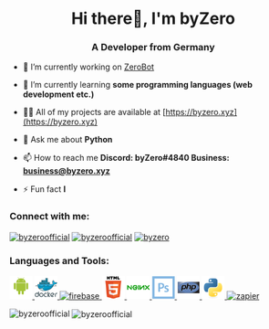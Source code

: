 <h1 align="center">Hi there👋, I'm byZero</h1>
<h3 align="center">A Developer from Germany</h3>

- 🔭 I’m currently working on [ZeroBot](https://zerobot.ml)

- 🌱 I’m currently learning **some programming languages (web development etc.)**

- 👨‍💻 All of my projects are available at [https://byzero.xyz](https://byzero.xyz)

- 💬 Ask me about **Python**

- 📫 How to reach me **Discord: byZero#4840 Business: business@byzero.xyz**

- ⚡ Fun fact **I**

<h3 align="left">Connect with me:</h3>
<p align="left">
<a href="https://twitter.com/byzeroofficial" target="blank"><img align="center" src="https://raw.githubusercontent.com/rahuldkjain/github-profile-readme-generator/master/src/images/icons/Social/twitter.svg" alt="byzeroofficial" height="30" width="40" /></a>
<a href="https://instagram.com/byzeroofficial" target="blank"><img align="center" src="https://raw.githubusercontent.com/rahuldkjain/github-profile-readme-generator/master/src/images/icons/Social/instagram.svg" alt="byzeroofficial" height="30" width="40" /></a>
<a href="https://www.youtube.com/c/byZeroYT" target="blank"><img align="center" src="https://raw.githubusercontent.com/rahuldkjain/github-profile-readme-generator/master/src/images/icons/Social/youtube.svg" alt="byzero" height="30" width="40" /></a>
</p>

<h3 align="left">Languages and Tools:</h3>
<p align="left"> <a href="https://developer.android.com" target="_blank"> <img src="https://raw.githubusercontent.com/devicons/devicon/master/icons/android/android-original-wordmark.svg" alt="android" width="40" height="40"/> </a> <a href="https://www.docker.com/" target="_blank"> <img src="https://raw.githubusercontent.com/devicons/devicon/master/icons/docker/docker-original-wordmark.svg" alt="docker" width="40" height="40"/> </a> <a href="https://firebase.google.com/" target="_blank"> <img src="https://www.vectorlogo.zone/logos/firebase/firebase-icon.svg" alt="firebase" width="40" height="40"/> </a> <a href="https://www.w3.org/html/" target="_blank"> <img src="https://raw.githubusercontent.com/devicons/devicon/master/icons/html5/html5-original-wordmark.svg" alt="html5" width="40" height="40"/> </a> <a href="https://www.nginx.com" target="_blank"> <img src="https://raw.githubusercontent.com/devicons/devicon/master/icons/nginx/nginx-original.svg" alt="nginx" width="40" height="40"/> </a> <a href="https://www.photoshop.com/en" target="_blank"> <img src="https://raw.githubusercontent.com/devicons/devicon/master/icons/photoshop/photoshop-line.svg" alt="photoshop" width="40" height="40"/> </a> <a href="https://www.php.net" target="_blank"> <img src="https://raw.githubusercontent.com/devicons/devicon/master/icons/php/php-original.svg" alt="php" width="40" height="40"/> </a> <a href="https://www.python.org" target="_blank"> <img src="https://raw.githubusercontent.com/devicons/devicon/master/icons/python/python-original.svg" alt="python" width="40" height="40"/> </a> <a href="https://zapier.com" target="_blank"> <img src="https://www.vectorlogo.zone/logos/zapier/zapier-icon.svg" alt="zapier" width="40" height="40"/> </a> </p>

<p><img align="left" src="https://github-readme-stats.vercel.app/api/top-langs?username=byzeroofficial&show_icons=true&locale=en&layout=compact" alt="byzeroofficial" /></p>

<p>&nbsp;<img align="center" src="https://github-readme-stats.vercel.app/api?username=byzeroofficial&show_icons=true&locale=en" alt="byzeroofficial" /></p>

